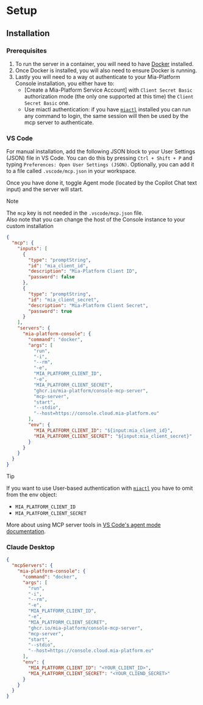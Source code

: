 # Setup

## Installation

### Prerequisites

1. To run the server in a container, you will need to have [Docker] installed.
1. Once Docker is installed, you will also need to ensure Docker is running.
1. Lastly you will need to a way ot authenticate to your Mia-Platform Console installation, you either have to:
    - [Create a Mia-Platform Service Account] with `Client Secret Basic`
    authorization mode (the only one supported at this time)
  the `Client Secret Basic` one.
    - Use miactl authentication: if you have [`miactl`][miactl] installed you can run any command to login,
     the same session will then be used by the mcp server to authenticate.

### VS Code

For manual installation, add the following JSON block to your User Settings (JSON) file in VS Code. You can do this by
pressing `Ctrl + Shift + P` and typing `Preferences: Open User Settings (JSON)`. Optionally, you can add it to a file
called `.vscode/mcp.json` in your workspace.

Once you have done it, toggle Agent mode (located by the Copilot Chat text input) and the server will start.

> [!NOTE]
>
> The `mcp` key is not needed in the `.vscode/mcp.json` file.  
> Also note that you can change the host of the Console instance to your custom installation

```json
{
  "mcp": {
    "inputs": [
      {
        "type": "promptString",
        "id": "mia_client_id",
        "description": "Mia-Platform Client ID",
        "password": false
      },
      {
        "type": "promptString",
        "id": "mia_client_secret",
        "description": "Mia-Platform Client Secret",
        "password": true
      }
    ],
    "servers": {
      "mia-platform-console": {
        "command": "docker",
        "args": [
          "run",
          "-i",
          "--rm",
          "-e",
          "MIA_PLATFORM_CLIENT_ID",
          "-e",
          "MIA_PLATFORM_CLIENT_SECRET",
          "ghcr.io/mia-platform/console-mcp-server",
          "mcp-server",
          "start",
          "--stdio",
          "--host=https://console.cloud.mia-platform.eu"
        ],
        "env": {
          "MIA_PLATFORM_CLIENT_ID": "${input:mia_client_id}",
          "MIA_PLATFORM_CLIENT_SECRET": "${input:mia_client_secret}"
        }
      }
    }
  }
}
```

> [!TIP]
> If you want to use User-based authentication with [`miactl`][miactl] you have to omit from the env object:
>
> - `MIA_PLATFORM_CLIENT_ID`
> - `MIA_PLATFORM_CLIENT_SECRET`

More about using MCP server tools in [VS Code's agent mode documentation].

### Claude Desktop

```json
{
  "mcpServers": {
    "mia-platform-console": {
      "command": "docker",
      "args": [
        "run",
        "-i",
        "--rm",
        "-e",
        "MIA_PLATFORM_CLIENT_ID",
        "-e",
        "MIA_PLATFORM_CLIENT_SECRET",
        "ghcr.io/mia-platform/console-mcp-server",
        "mcp-server",
        "start",
        "--stdio",
        "--host=https://console.cloud.mia-platform.eu"
      ],
      "env": {
        "MIA_PLATFORM_CLIENT_ID": "<YOUR_CLIENT_ID>",
        "MIA_PLATFORM_CLIENT_SECRET": "<YOUR_CLIEND_SECRET>"
      }
    }
  }
}
```

[Docker]: https://www.docker.com/
[miactl]: https://github.com/mia-platform/miactl
[VS Code's agent mode documentation]: https://code.visualstudio.com/docs/copilot/chat/mcp-servers

